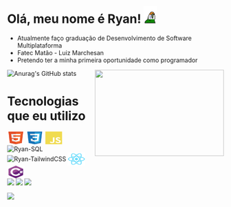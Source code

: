 <h1>Olá, meu nome é Ryan! <img src="https://raw.githubusercontent.com/ItsAnunesS/ItsAnunesS/master/src/img/parrots/flags/indiaparrot.gif" width="30" height="40"/></h1>

<div>
  <ul>
    <li>Atualmente faço graduação de Desenvolvimento de Software Multiplataforma</li>
    <li>Fatec Matão - Luiz Marchesan</li>
    <li>Pretendo ter a minha primeira oportunidade como programador</li>
  </ul>
</div>

![Anurag's GitHub stats](https://github-readme-stats.vercel.app/api?username=SayRyan&show_icons=true&theme=merko)
<img src="https://agenciacontato.com.br/wp-content/uploads/2022/02/giphy-3.gif" width="300" height="200" align="right" />


<div>
  <h1>Tecnologias que eu utilizo</h1>
</div>

<div style="display: inline_block">
  <img align="center" alt="Ryan-HTML" height="30" width="40" src="https://raw.githubusercontent.com/devicons/devicon/master/icons/html5/html5-original.svg">
  <img align="center" alt="Ryan-CSS" height="30" width="40" src="https://raw.githubusercontent.com/devicons/devicon/master/icons/css3/css3-original.svg">
  <img align="center" alt="Ryan-Js" height="30" width="40" src="https://raw.githubusercontent.com/devicons/devicon/master/icons/javascript/javascript-plain.svg">
  <img align="center" alt="Ryan-SQL" height="30" width="40" src="https://cdn.jsdelivr.net/gh/devicons/devicon@latest/icons/microsoftsqlserver/microsoftsqlserver-original.svg" />
  <img align="center" alt="Ryan-TailwindCSS" height="100" width="100" src="https://cdn.jsdelivr.net/gh/devicons/devicon@latest/icons/tailwindcss/tailwindcss-original-wordmark.svg" />
  <img align="center" alt="Ryan-React" height="30" width="40" src="https://raw.githubusercontent.com/devicons/devicon/master/icons/react/react-original.svg">
  <img align="center" alt="Ryan-Csharp" height="30" width="40" src="https://raw.githubusercontent.com/devicons/devicon/master/icons/csharp/csharp-original.svg">
</div>

<div> 
  <a href="https://instagram.com/ryan_carvalho06" target="_blank"><img src="https://img.shields.io/badge/-Instagram-%23E4405F?style=for-the-badge&logo=instagram&logoColor=white" target="_blank"></a>
  <a href = "richard.ryancarvalho17@gmail.com"><img src="https://img.shields.io/badge/-Gmail-%23333?style=for-the-badge&logo=gmail&logoColor=white" target="_blank"></a>
  <a href="https://www.linkedin.com/in/richard-ryan-carvalho-63a9a5261?" target="_blank"><img src="https://img.shields.io/badge/-LinkedIn-%230077B5?style=for-the-badge&logo=linkedin&logoColor=white" target="_blank"></a> 
</div>

<p align="left">
  <img src="https://capsule-render.vercel.app/api?type=waving&color=gradient&height=60&section=footer&width=140"/>
</p>
